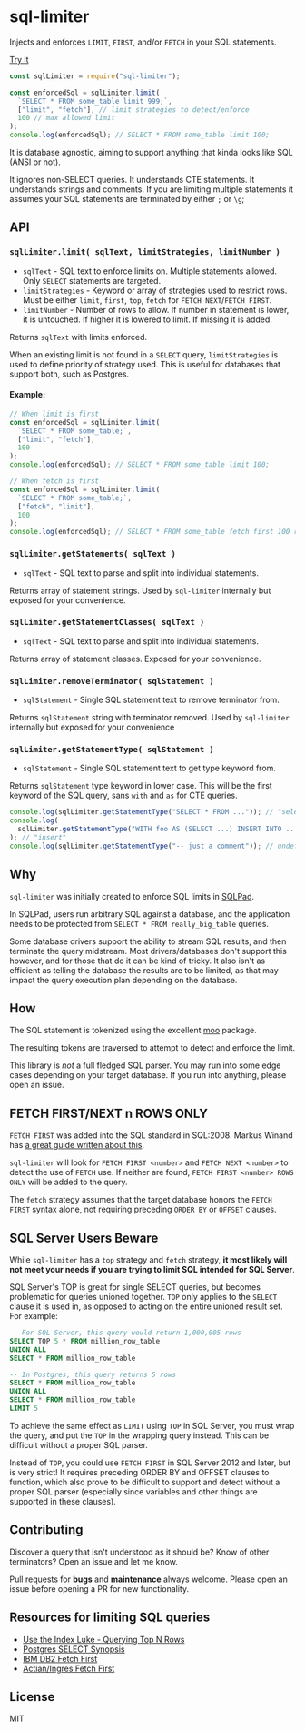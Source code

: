 # sql-limiter

Injects and enforces `LIMIT`, `FIRST`, and/or `FETCH` in your SQL statements.

[Try it](https://sqlpad.github.io/sql-limiter/)

```js
const sqlLimiter = require("sql-limiter");

const enforcedSql = sqlLimiter.limit(
  `SELECT * FROM some_table limit 999;`,
  ["limit", "fetch"], // limit strategies to detect/enforce
  100 // max allowed limit
);
console.log(enforcedSql); // SELECT * FROM some_table limit 100;
```

It is database agnostic, aiming to support anything that kinda looks like SQL (ANSI or not).

It ignores non-SELECT queries. It understands CTE statements. It understands strings and comments. If you are limiting multiple statements it assumes your SQL statements are terminated by either `;` or `\g`;

## API

### `sqlLimiter.limit( sqlText, limitStrategies, limitNumber )`

- `sqlText` - SQL text to enforce limits on. Multiple statements allowed. Only `SELECT` statements are targeted.
- `limitStrategies` - Keyword or array of strategies used to restrict rows. Must be either `limit`, `first`, `top`, `fetch` for `FETCH NEXT`/`FETCH FIRST`.
- `limitNumber` - Number of rows to allow. If number in statement is lower, it is untouched. If higher it is lowered to limit. If missing it is added.

Returns `sqlText` with limits enforced.

When an existing limit is not found in a `SELECT` query, `limitStrategies` is used to define priority of strategy used. This is useful for databases that support both, such as Postgres.

#### Example:

```js
// When limit is first
const enforcedSql = sqlLimiter.limit(
  `SELECT * FROM some_table;`,
  ["limit", "fetch"],
  100
);
console.log(enforcedSql); // SELECT * FROM some_table limit 100;

// When fetch is first
const enforcedSql = sqlLimiter.limit(
  `SELECT * FROM some_table;`,
  ["fetch", "limit"],
  100
);
console.log(enforcedSql); // SELECT * FROM some_table fetch first 100 rows only;
```

### `sqlLimiter.getStatements( sqlText )`

- `sqlText` - SQL text to parse and split into individual statements.

Returns array of statement strings. Used by `sql-limiter` internally but exposed for your convenience.

### `sqlLimiter.getStatementClasses( sqlText )`

- `sqlText` - SQL text to parse and split into individual statements.

Returns array of statement classes. Exposed for your convenience.

### `sqlLimiter.removeTerminator( sqlStatement )`

- `sqlStatement` - Single SQL statement text to remove terminator from.

Returns `sqlStatement` string with terminator removed. Used by `sql-limiter` internally but exposed for your convenience

### `sqlLimiter.getStatementType( sqlStatement )`

- `sqlStatement` - Single SQL statement text to get type keyword from.

Returns `sqlStatement` type keyword in lower case. This will be the first keyword of the SQL query, sans `with` and `as` for CTE queries.

```js
console.log(sqlLimiter.getStatementType("SELECT * FROM ...")); // "select"
console.log(
  sqlLimiter.getStatementType("WITH foo AS (SELECT ...) INSERT INTO ... ")
); // "insert"
console.log(sqlLimiter.getStatementType("-- just a comment")); // undefined
```

## Why

`sql-limiter` was initially created to enforce SQL limits in [SQLPad](https://github.com/sqlpad/sqlpad).

In SQLPad, users run arbitrary SQL against a database, and the application needs to be protected from `SELECT * FROM really_big_table` queries.

Some database drivers support the ability to stream SQL results, and then terminate the query midstream. Most drivers/databases don't support this however, and for those that do it can be kind of tricky. It also isn't as efficient as telling the database the results are to be limited, as that may impact the query execution plan depending on the database.

## How

The SQL statement is tokenized using the excellent [moo](https://www.npmjs.com/package/moo) package.

The resulting tokens are traversed to attempt to detect and enforce the limit.

This library is _not_ a full fledged SQL parser. You may run into some edge cases depending on your target database. If you run into anything, please open an issue.

## FETCH FIRST/NEXT n ROWS ONLY

`FETCH FIRST` was added into the SQL standard in SQL:2008. Markus Winand has [a great guide written about this](https://use-the-index-luke.com/sql/partial-results/top-n-queries).

`sql-limiter` will look for `FETCH FIRST <number>` and `FETCH NEXT <number>` to detect the use of `FETCH` use. If neither are found, `FETCH FIRST <number> ROWS ONLY` will be added to the query.

The `fetch` strategy assumes that the target database honors the `FETCH FIRST` syntax alone, not requiring preceding `ORDER BY` or `OFFSET` clauses.

## SQL Server Users Beware

While `sql-limiter` has a `top` strategy and `fetch` strategy, **it most likely will not meet your needs if you are trying to limit SQL intended for SQL Server**.

SQL Server's TOP is great for single SELECT queries, but becomes problematic for queries unioned together. `TOP` only applies to the `SELECT` clause it is used in, as opposed to acting on the entire unioned result set. For example:

```sql
-- For SQL Server, this query would return 1,000,005 rows
SELECT TOP 5 * FROM million_row_table
UNION ALL
SELECT * FROM million_row_table

-- In Postgres, this query returns 5 rows
SELECT * FROM million_row_table
UNION ALL
SELECT * FROM million_row_table
LIMIT 5
```

To achieve the same effect as `LIMIT` using `TOP` in SQL Server, you must wrap the query, and put the `TOP` in the wrapping query instead. This can be difficult without a proper SQL parser.

Instead of `TOP`, you could use `FETCH FIRST` in SQL Server 2012 and later, but is very strict! It requires preceding ORDER BY and OFFSET clauses to function, which also prove to be difficult to support and detect without a proper SQL parser (especially since variables and other things are supported in these clauses).

## Contributing

Discover a query that isn't understood as it should be? Know of other terminators? Open an issue and let me know.

Pull requests for **bugs** and **maintenance** always welcome. Please open an issue before opening a PR for new functionality.

## Resources for limiting SQL queries

- [Use the Index Luke - Querying Top N Rows](https://use-the-index-luke.com/sql/partial-results/top-n-queries)
- [Postgres SELECT Synopsis](https://www.postgresql.org/docs/12/sql-select.html)
- [IBM DB2 Fetch First](https://www.ibm.com/support/knowledgecenter/SSEPEK_10.0.0/sqlref/src/tpc/db2z_sql_fetchfirstclause.html)
- [Actian/Ingres Fetch First](https://docs.actian.com/ingres/10s/index.html#page/SQLRef%2FFETCH_FIRST_Clause_and_OFFSET_Clause.htm%23)

## License

MIT
